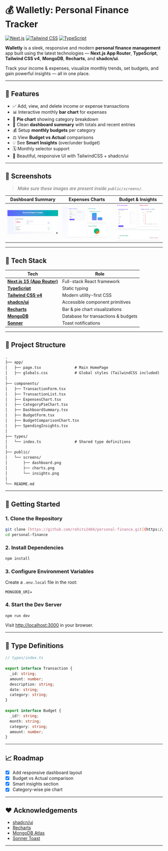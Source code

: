 # 💰 Walletly: Personal Finance Tracker

[![Next.js](https://img.shields.io/badge/Next.js-15-blue.svg)](https://nextjs.org/)
[![Tailwind CSS](https://img.shields.io/badge/TailwindCSS-v4-green.svg)](https://tailwindcss.com/)
[![TypeScript](https://img.shields.io/badge/TypeScript-Strict-blue.svg)](https://www.typescriptlang.org/)

**Walletly** is a sleek, responsive and modern **personal finance management** app built using the latest technologies — **Next.js App Router**, **TypeScript**, **Tailwind CSS v4**, **MongoDB**, **Recharts**, and **shadcn/ui**.

Track your income & expenses, visualize monthly trends, set budgets, and gain powerful insights — all in one place.

---

## 🌟 Features

- ✅ Add, view, and delete income or expense transactions
- 📊 Interactive monthly **bar chart** for expenses
- 🥧 **Pie chart** showing category breakdown
- 🧾 Clean **dashboard summary** with totals and recent entries
- 💰 Setup **monthly budgets** per category
- ⚖️ View **Budget vs Actual** comparisons
- 💡 See **Smart Insights** (over/under budget)
- 🗓️ Monthly selector support
- 🎨 Beautiful, responsive UI with TailwindCSS + shadcn/ui

---

## 📸 Screenshots

> _Make sure these images are present inside `public/screens/`._

| Dashboard Summary | Expenses Charts | Budget & Insights |
|------------------|------------------|-------------------|
| ![](./public/screens/dashboard.png) | ![](./public/screens/charts.png) | ![](./public/screens/insights.png) |

---

## 🧠 Tech Stack

| Tech | Role |
|------|------|
| [**Next.js 15 (App Router)**](https://nextjs.org/docs) | Full-stack React framework |
| [**TypeScript**](https://www.typescriptlang.org/) | Static typing |
| [**Tailwind CSS v4**](https://tailwindcss.com/) | Modern utility-first CSS |
| [**shadcn/ui**](https://ui.shadcn.dev/) | Accessible component primitives |
| [**Recharts**](https://recharts.org/) | Bar & pie chart visualizations |
| [**MongoDB**](https://www.mongodb.com/) | Database for transactions & budgets |
| [**Sonner**](https://sonner.emilkowal.dev/) | Toast notifications |

---

## 📁 Project Structure

```txt
.
├── app/
│   ├── page.tsx               # Main HomePage
│   ├── globals.css            # Global styles (TailwindCSS included)
│
├── components/
│   ├── TransactionForm.tsx
│   ├── TransactionList.tsx
│   ├── ExpensesChart.tsx
│   ├── CategoryPieChart.tsx
│   ├── DashboardSummary.tsx
│   ├── BudgetForm.tsx
│   ├── BudgetComparisonChart.tsx
│   ├── SpendingInsights.tsx
│
├── types/
│   └── index.ts               # Shared type definitions
│
├── public/
│   └── screens/
│       ├── dashboard.png
│       ├── charts.png
│       └── insights.png
│
└── README.md
````

-----

## 🚀 Getting Started

### 1\. Clone the Repository

```bash
git clone [https://github.com/rohits2404/personal-finance.git](https://github.com/rohits2404/personal-finance.git)
cd personal-finance
```

### 2\. Install Dependencies

```bash
npm install
```

### 3\. Configure Environment Variables

Create a `.env.local` file in the root:

```env
MONGODB_URI=
```

### 4\. Start the Dev Server

```bash
npm run dev
```

Visit [http://localhost:3000](https://www.google.com/search?q=http://localhost:3000) in your browser.

-----

## 🔐 Type Definitions

```ts
// types/index.ts

export interface Transaction {
  _id: string;
  amount: number;
  description: string;
  date: string;
  category: string;
}

export interface Budget {
  _id?: string;
  month: string;
  category: string;
  amount: number;
}
```

-----

## 📈 Roadmap

  * [x] Add responsive dashboard layout
  * [x] Budget vs Actual comparison
  * [x] Smart insights section
  * [x] Category-wise pie chart

-----

## ❤️ Acknowledgements

  * [shadcn/ui](https://ui.shadcn.dev/)
  * [Recharts](https://recharts.org/)
  * [MongoDB Atlas](https://www.mongodb.com/atlas)
  * [Sonner Toast](https://sonner.emilkowal.dev/)

-----

```
```
